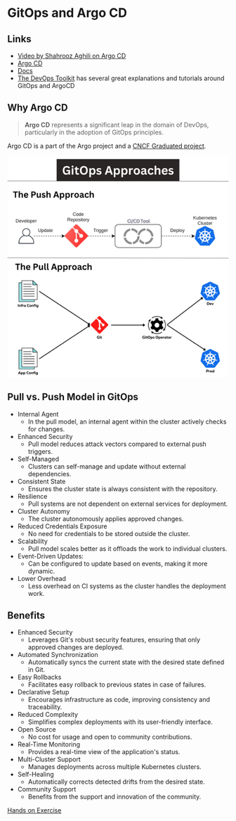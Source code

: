 # GitOps and Argo CD

## Links

* [Video by Shahrooz Aghili on Argo CD](https://youtu.be/v=)
* [Argo CD](https://argoproj.github.io/cd/)
* [Docs](https://argo-cd.readthedocs.io/en/stable/)
* [The DevOps Toolkit](https://www.youtube.com/c/DevOpsToolkit/videos) has several great explanations and tutorials around GitOps and ArgoCD

## Why Argo CD

> **Argo CD** represents a significant leap in the domain of DevOps, particularly in the adoption of GitOps principles.

Argo CD is a part of the Argo project and a [CNCF Graduated project](https://landscape.cncf.io/?selected=argo).

![Pull vs. Push](../assets/image.png)

## Pull vs. Push Model in GitOps

* Internal Agent
  * In the pull model, an internal agent within the cluster actively checks for changes.
* Enhanced Security
  * Pull model reduces attack vectors compared to external push triggers.
* Self-Managed
  * Clusters can self-manage and update without external dependencies.
* Consistent State
  * Ensures the cluster state is always consistent with the repository.
* Resilience
  * Pull systems are not dependent on external services for deployment.
* Cluster Autonomy
  * The cluster autonomously applies approved changes.
* Reduced Credentials Exposure
  * No need for credentials to be stored outside the cluster.
* Scalability
  * Pull model scales better as it offloads the work to individual clusters.
* Event-Driven Updates:
  * Can be configured to update based on events, making it more dynamic.
* Lower Overhead
  * Less overhead on CI systems as the cluster handles the deployment work.

## Benefits

* Enhanced Security
  * Leverages Git's robust security features, ensuring that only approved changes are deployed.
* Automated Synchronization
  * Automatically syncs the current state with the desired state defined in Git.
* Easy Rollbacks
  * Facilitates easy rollback to previous states in case of failures.
* Declarative Setup
  * Encourages infrastructure as code, improving consistency and traceability.
* Reduced Complexity
  * Simplifies complex deployments with its user-friendly interface.
* Open Source
  * No cost for usage and open to community contributions.
* Real-Time Monitoring
  * Provides a real-time view of the application's status.
* Multi-Cluster Support
  * Manages deployments across multiple Kubernetes clusters.
* Self-Healing
  * Automatically corrects detected drifts from the desired state.
* Community Support
  * Benefits from the support and innovation of the community.

[Hands on Exercise](https://killercoda.com/shahrooz33ce/scenario/argo_cd_intro)

